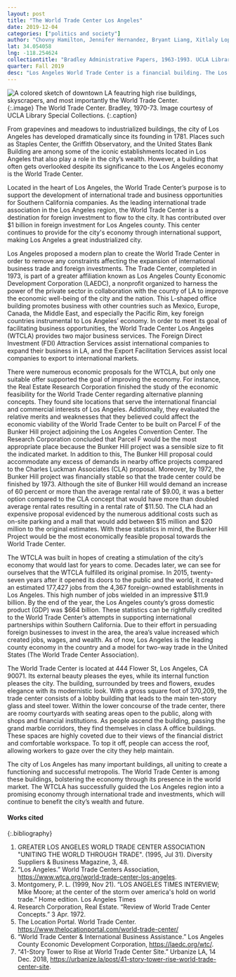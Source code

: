 ```yaml
---
layout: post
title: "The World Trade Center Los Angeles"
date: 2019-12-04
categories: ["politics and society"]
author: "Chovny Hamilton, Jennifer Hernandez, Bryant Liang, Xitlaly Lopez, Jada McMichael"
lat: 34.054058
lng: -118.254624
collectiontitle: "Bradley Administrative Papers, 1963-1993. UCLA Library Special Collections"
quarter: Fall 2019
desc: "Los Angeles World Trade Center is a financial building. The Los Angeles World Trade Center is located in the heart of downtown LA, promoting foreign investments and fostering global connections."
---
```


![A colored sketch of downtown LA feautring high rise buildings, skyscrapers, and most importantly the World Trade Center.](images/worldtradela.jpg)
   {:.image}
The World Trade Center. Bradley, 1970-73. Image courtesy of UCLA Library Special Collections.
   {:.caption}
   
   From grapevines and meadows to industrialized buildings, the city of Los Angeles has developed dramatically since its founding in 1781. Places such as Staples Center, the Griffith Observatory, and the United States Bank Building are among some of the iconic establishments located in Los Angeles that also play a role in the city’s wealth. However, a building that often gets overlooked despite its significance to the Los Angeles economy is the World Trade Center. 

Located in the heart of Los Angeles, the World Trade Center’s purpose is to support the development of international trade and business opportunities for Southern California companies. As the leading international trade association in the Los Angeles region, the World Trade Center is a destination for foreign investment to flow to the city. It has contributed over $1 billion in foreign investment for Los Angeles county. This center continues to provide for the city's economy through international support, making Los Angeles a great industrialized city. 

Los Angeles proposed a modern plan to create the World Trade Center in order to remove any constraints affecting the expansion of international business trade and foreign investments. The Trade Center, completed in 1973, is part of a greater affiliation known as Los Angeles County Economic Development Corporation (LAEDC), a nonprofit organized to harness the power of the private sector in collaboration with the county of LA to improve the economic well-being of the city and the nation. This L-shaped office building promotes business with other countries such as Mexico, Europe, Canada, the Middle East, and especially the Pacific Rim, key foreign countries instrumental to Los Angeles’ economy. In order to meet its goal of facilitating business opportunities, the World Trade Center Los Angeles (WTCLA) provides two major business services. The Foreign Direct Investment (FDI) Attraction Services assist international companies to expand their business in LA, and the Export Facilitation Services assist local companies to export to international markets. 

There were numerous economic proposals for the WTCLA, but only one suitable offer supported the goal of improving the economy. For instance, the Real Estate Research Corporation finished the study of the economic feasibility for the World Trade Center regarding alternative planning concepts. They found site locations that serve the international financial and commercial interests of Los Angeles. Additionally, they evaluated the relative merits and weaknesses that they believed could affect the economic viability of the World Trade Center to be built on Parcel F of the Bunker Hill project adjoining the Los Angeles Convention Center. The Research Corporation concluded that Parcel F would be the most appropriate place  because the Bunker Hill project was a sensible size to fit the indicated market. In addition to this, The Bunker Hill proposal could accommodate any excess of demands in nearby office projects compared to the Charles Luckman Associates (CLA) proposal. Moreover, by 1972, the Bunker Hill project was financially stable so that the trade center could be finished by 1973. Although the site of Bunker Hill would demand an increase of 60 percent or more than the average rental rate of $9.00, it was a better option compared to the CLA concept that would have more than doubled average rental rates resulting in a rental rate of $11.50. The CLA had an expensive proposal evidenced by the numerous additional costs such as on-site parking and a mall that would add between $15 million and $20 million to the original estimates. With these statistics in mind, the Bunker Hill Project would be the most economically feasible proposal towards the World Trade Center. 

The WTCLA was built in hopes of creating a stimulation of the city’s economy that would last for years to come. Decades later, we can see for ourselves that the WTCLA fulfilled its original promise. In 2015, twenty-seven years after it opened its doors to the public and the world, it created an estimated 177,427 jobs from the 4,367 foreign-owned establishments in Los Angeles. This high number of jobs wielded in an impressive $11.9 billion. By the end of the year, the Los Angeles county’s gross domestic product (GDP) was $664 billion. These statistics can be rightfully credited to the World Trade Center’s attempts in supporting international partnerships within Southern California. Due to their effort in persuading foreign businesses to invest in the area, the area’s value increased which created jobs, wages, and wealth. As of now, Los Angeles is the leading county economy in the country and a model for two-way trade in the United States (The World Trade Center Association). 

The World Trade Center is located at 444 Flower St, Los Angeles, CA 90071. Its external beauty pleases the eyes, while its internal function pleases the city. The building, surrounded by trees and flowers, exudes elegance with its modernistic look. With a gross square foot of 370,209, the trade center consists of a lobby building that leads to the main ten-story glass and steel tower. Within the lower concourse of the trade center, there are roomy courtyards with seating areas open to the public, along with shops and financial institutions. As people ascend the building, passing the grand marble corridors, they find themselves in class A office buildings. These spaces are highly coveted due to their views of the financial district and comfortable workspace. To top it off, people can access the roof, allowing workers to gaze over the city they help maintain. 

The city of Los Angeles has many important buildings, all uniting to create a functioning and successful metropolis. The World Trade Center is among these buildings, bolstering the economy through its presence in the world market. The WTCLA has successfully guided the Los Angeles region into a promising economy through international trade and investments, which will continue to benefit the city’s wealth and future.

   
#### Works cited

{:.bibliography}
1. GREATER LOS ANGELES WORLD TRADE CENTER ASSOCIATION "UNITING THE WORLD THROUGH TRADE". (1995, Jul 31). Diversity Suppliers & Business Magazine, 3, 48.
2. “Los Angeles.” World Trade Centers Association, https://www.wtca.org/world-trade-center-los-angeles.
3. Montgomery, P. L. (1999, Nov 21). “LOS ANGELES TIMES INTERVIEW; Mike Moore; at the center of the storm over america's hold on world trade.” Home edition. Los Angeles Times
4. Research Corporation, Real Estate. “Review of World Trade Center Concepts.” 3 Apr. 1972.
5. The Location Portal. World Trade Center. https://www.thelocationportal.com/world-trade-center/
6. “World Trade Center & International Business Assistance.” Los Angeles County Economic Development Corporation, https://laedc.org/wtc/.
7. “41-Story Tower to Rise at World Trade Center Site.” Urbanize LA, 14 Dec. 2018, https://urbanize.la/post/41-story-tower-rise-world-trade-center-site.
